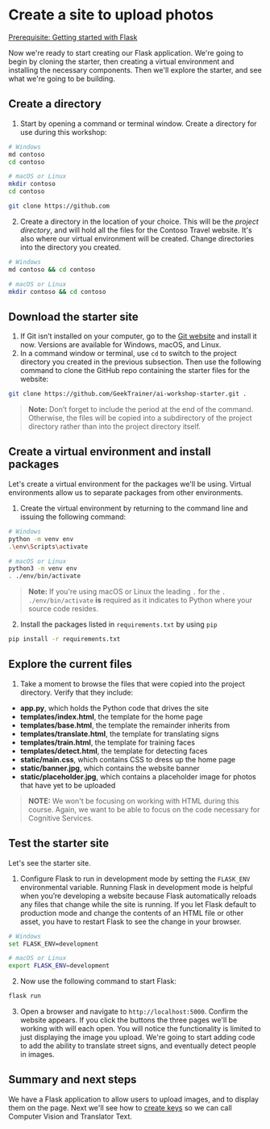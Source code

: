 # Create a site to upload photos

[Prerequisite: Getting started with Flask](./flask.md)

Now we're ready to start creating our Flask application. We're going to begin by cloning the starter, then creating a virtual environment and installing the necessary components. Then we'll explore the starter, and see what we're going to be building.

## Create a directory

1. Start by opening a command or terminal window. Create a directory for use during this workshop:

``` bash
# Windows
md contoso
cd contoso

# macOS or Linux
mkdir contoso
cd contoso
```

``` bash
git clone https://github.com
```

2. Create a directory in the location of your choice. This will be the *project directory*, and will hold all the files for the Contoso Travel website. It's also where our virtual environment will be created. Change directories into the directory you created.

``` bash
# Windows
md contoso && cd contoso

# macOS or Linux
mkdir contoso && cd contoso
```

## Download the starter site

1. If Git isn’t installed on your computer, go to the [Git website](https://git-scm.com/) and install it now. Versions are available for Windows, macOS, and Linux.
2. In a command window or terminal, use `cd` to switch to the project directory you created in the previous subsection. Then use the following command to clone the GitHub repo containing the starter files for the website:

``` bash
git clone https://github.com/GeekTrainer/ai-workshop-starter.git .
```

> **Note:** Don’t forget to include the period at the end of the command. Otherwise, the files will be copied into a subdirectory of the project directory rather than into the project directory itself.

## Create a virtual environment and install packages

Let's create a virtual environment for the packages we'll be using. Virtual environments allow us to separate packages from other environments.

1. Create the virtual environment by returning to the command line and issuing the following command:

``` bash
# Windows
python -m venv env
.\env\Scripts\activate

# macOS or Linux
python3 -m venv env
. ./env/bin/activate
```

> **Note:** If you're using macOS or Linux the leading `.` for the `. ./env/bin/activate` **is** required as it indicates to Python where your source code resides.

2. Install the packages listed in `requirements.txt` by using `pip`

``` bash
pip install -r requirements.txt
```

## Explore the current files

1. Take a moment to browse the files that were copied into the project directory. Verify that they include:

- **app.py**, which holds the Python code that drives the site
- **templates/index.html**, the template for the home page
- **templates/base.html**, the template the remainder inherits from
- **templates/translate.html**, the template for translating signs
- **templates/train.html**, the template for training faces
- **templates/detect.html**, the template for detecting faces
- **static/main.css**, which contains CSS to dress up the home page
- **static/banner.jpg**, which contains the website banner
- **static/placeholder.jpg**, which contains a placeholder image for photos that have yet to be uploaded

> **NOTE:** We won't be focusing on working with HTML during this course. Again, we want to be able to focus on the code necessary for Cognitive Services.

## Test the starter site

Let's see the starter site.

1. Configure Flask to run in development mode by setting the `FLASK_ENV` environmental variable. Running Flask in development mode is helpful when you’re developing a website because Flask automatically reloads any files that change while the site is running. If you let Flask default to production mode and change the contents of an HTML file or other asset, you have to restart Flask to see the change in your browser.

``` bash
# Windows
set FLASK_ENV=development

# macOS or Linux
export FLASK_ENV=development
```

2. Now use the following command to start Flask:

``` bash
flask run
```

3. Open a browser and navigate to `http://localhost:5000`. Confirm the website appears. If you click the buttons the three pages we'll be working with will each open. You will notice the functionality is limited to just displaying the image you upload. We're going to start adding code to add the ability to translate street signs, and eventually detect people in images.

## Summary and next steps

We have a Flask application to allow users to upload images, and to display them on the page. Next we'll see how to [create keys](./create-azure-keys.md) so we can call Computer Vision and Translator Text.
